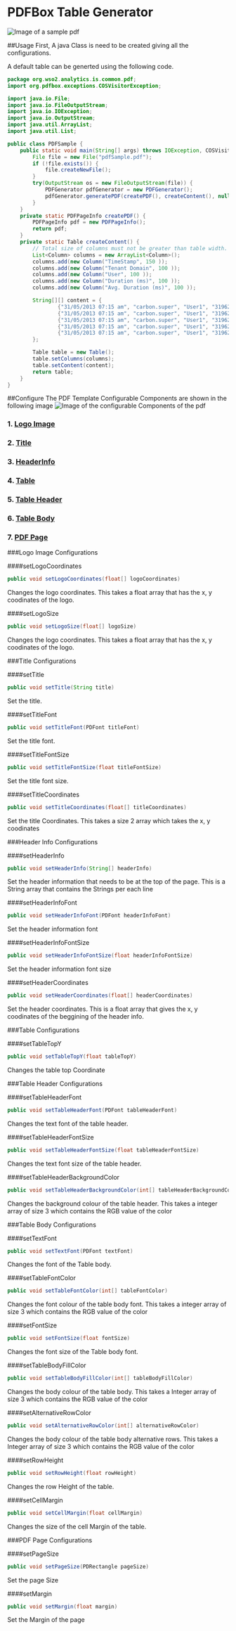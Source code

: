 # PDFBox Table Generator

 ![Image of a sample pdf](https://github.com/DanojaDias/ServersidePDFGenerator/blob/master/Sample.png)

 ##Usage
 First, A java Class is need to be created giving all the configurations.

 A default table can be generted using the following code.

 ```java
 package org.wso2.analytics.is.common.pdf;
 import org.pdfbox.exceptions.COSVisitorException;

 import java.io.File;
 import java.io.FileOutputStream;
 import java.io.IOException;
 import java.io.OutputStream;
 import java.util.ArrayList;
 import java.util.List;

 public class PDFSample {
     public static void main(String[] args) throws IOException, COSVisitorException {
         File file = new File("pdfSample.pdf");
         if (!file.exists()) {
             file.createNewFile();
         }
         try(OutputStream os = new FileOutputStream(file)) {
             PDFGenerator pdfGenerator = new PDFGenerator();
             pdfGenerator.generatePDF(createPDF(), createContent(), null, os);
         }
     }
     private static PDFPageInfo createPDF() {
         PDFPageInfo pdf = new PDFPageInfo();
         return pdf;
     }
     private static Table createContent() {
         // Total size of columns must not be greater than table width.
         List<Column> columns = new ArrayList<Column>();
         columns.add(new Column("TimeStamp", 150 ));
         columns.add(new Column("Tenant Domain", 100 ));
         columns.add(new Column("User", 100 ));
         columns.add(new Column("Duration (ms)", 100 ));
         columns.add(new Column("Avg. Duration (ms)", 100 ));

         String[][] content = {
                 {"31/05/2013 07:15 am", "carbon.super", "User1", "319626.00", "26497.00"},
                 {"31/05/2013 07:15 am", "carbon.super", "User1", "319626.00", "26497.00"},
                 {"31/05/2013 07:15 am", "carbon.super", "User1", "319626.00", "26497.00"},
                 {"31/05/2013 07:15 am", "carbon.super", "User1", "319626.00", "26497.00"},
                 {"31/05/2013 07:15 am", "carbon.super", "User1", "319626.00", "26497.00"}
         };

         Table table = new Table();
         table.setColumns(columns);
         table.setContent(content);
         return table;
     }
 }
 ```

 ##Configure The PDF Template
 Configurable Components are shown in the following image
 ![Image of the configurable Components of the pdf](https://github.com/DanojaDias/ServersidePDFGenerator/blob/master/ConfigurableComponenets.jpg)

 ### 1. [Logo Image](#logo-image-configurations)
 ### 2. [Title](#title-configurations)
 ### 3. [HeaderInfo](#header-info-configurations)
 ### 4. [Table](#table-configurations)
 ### 5. [Table Header](#table-header-configurations)
 ### 6. [Table Body](#table-body-configurations)
 ### 7. [PDF Page](#PDF-page-configurations)

 ###Logo Image Configurations

 ####setLogoCoordinates

 ```java
 public void setLogoCoordinates(float[] logoCoordinates)
 ```
 Changes the logo coordinates. This takes a float array that has the x, y coodinates of the logo.

 ####setLogoSize

 ```java
 public void setLogoSize(float[] logoSize)
 ```
 Changes the logo coordinates. This takes a float array that has the x, y coodinates of the logo.


 ###Title Configurations

 ####setTitle

 ```java
 public void setTitle(String title)
 ```
 Set the title.

 ####setTitleFont

 ```java
 public void setTitleFont(PDFont titleFont)
 ```
 Set the title font.

 ####setTitleFontSize

 ```java
 public void setTitleFontSize(float titleFontSize)
 ```
 Set the title font size.

 ####setTitleCoordinates

 ```java
 public void setTitleCoordinates(float[] titleCoordinates)
 ```
 Set the title Coordinates. This takes a size 2 array which takes the x, y coodinates

 ###Header Info Configurations

 ####setHeaderInfo

 ```java
 public void setHeaderInfo(String[] headerInfo)
 ```
 Set the header information that needs to be at the top of the page. This is a String
 array that contains the Strings per each line

 ####setHeaderInfoFont

 ```java
 public void setHeaderInfoFont(PDFont headerInfoFont)
 ```
 Set the header information font

 ####setHeaderInfoFontSize

 ```java
 public void setHeaderInfoFontSize(float headerInfoFontSize)
 ```
 Set the header information font size

 ####setHeaderCoordinates

 ```java
 public void setHeaderCoordinates(float[] headerCoordinates)
 ```
 Set the header coordinates. This is a float array that gives the x, y coodinates of the
 beggining of the header info.

 ###Table Configurations

 ####setTableTopY

 ```java
 public void setTableTopY(float tableTopY)
 ```
 Changes the table top Coordinate

 ###Table Header Configurations

 ####setTableHeaderFont
 ```java
 public void setTableHeaderFont(PDFont tableHeaderFont)
 ```
 Changes the text font of the table header.

 ####setTableHeaderFontSize
 ```java
 public void setTableHeaderFontSize(float tableHeaderFontSize)
 ```
 Changes the text font size of the table header.

 ####setTableHeaderBackgroundColor
 ```java
 public void setTableHeaderBackgroundColor(int[] tableHeaderBackgroundColor)
 ```
 Changes the background colour of the table header. This takes a integer array of
 size 3 which contains the RGB value of the color

 ###Table Body Configurations

 ####setTextFont
 ```java
 public void setTextFont(PDFont textFont)
 ```
 Changes the font of the Table body.

 ####setTableFontColor
 ```java
 public void setTableFontColor(int[] tableFontColor)
 ```
 Changes the font colour of the table body font. This takes a integer array of
 size 3 which contains the RGB value of the color

 ####setFontSize
 ```java
 public void setFontSize(float fontSize)
 ```
 Changes the font size of the Table body font.

 ####setTableBodyFillColor
 ```java
 public void setTableBodyFillColor(int[] tableBodyFillColor)
 ```
 Changes the body colour of the table body. This takes a Integer array of
 size 3 which contains the RGB value of the color

 ####setAlternativeRowColor
 ```java
 public void setAlternativeRowColor(int[] alternativeRowColor)
 ```
 Changes the body colour of the table body alternative rows. This takes a Integer array of
 size 3 which contains the RGB value of the color

 ####setRowHeight
 ```java
 public void setRowHeight(float rowHeight)
 ```
 Changes the row Height of the table.

 ####setCellMargin
 ```java
 public void setCellMargin(float cellMargin)
 ```
 Changes the size of the cell Margin of the table.

 ###PDF Page Configurations

 ####setPageSize

 ```java
 public void setPageSize(PDRectangle pageSize)
 ```
 Set the page Size

 ####setMargin

 ```java
 public void setMargin(float margin)
 ```
 Set the Margin of the page



